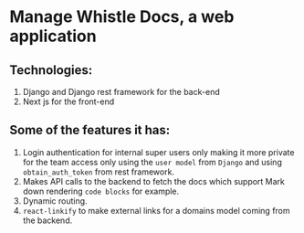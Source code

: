 # Manage Whistle Docs, a web application 
## Technologies:
1. Django and Django rest framework for the back-end
2. Next js for the front-end

## Some of the features it has:
1. Login authentication for internal super users only making it more private for the team access only using the `user model` from `Django` and using `obtain_auth_token` from rest framework.
2. Makes API calls to the backend to fetch the docs which support Mark down rendering `code blocks` for example.
3. Dynamic routing.
4. `react-linkify` to make external links for a domains model coming from the backend.
